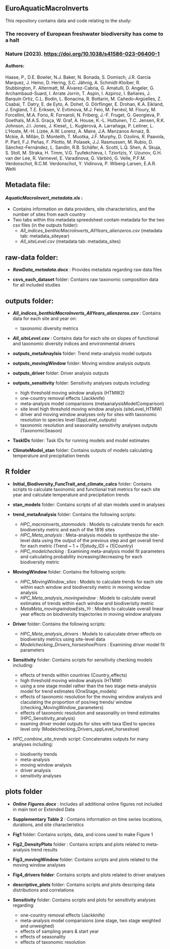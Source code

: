 ## EuroAquaticMacroInverts
This repository contains data and code relating to the study:

### **The recovery of European freshwater biodiversity has come to a halt** 
### Nature (2023). https://doi.org/10.1038/s41586-023-06400-1

#### Authors:
Haase, P., D.E. Bowler, N.J. Baker, N. Bonada, S. Domisch, J.R. Garcia Marquez, J. Heino, D. Hering, S.C. Jähnig, A. Schmidt-Kloiber, R. Stubbington, F. Altermatt, M. Álvarez-Cabria, G. Amatulli, D. Angeler, G. Archambaud-Suard, I. Arrate Jorrín, T. Aspin, I. Azpiroz, I. Bañares, J. Barquín Ortiz, C.L. Bodin, L. Bonacina, R. Bottarin, M. Cañedo-Argüelles, Z. Csabai, T. Datry, E. de Eyto, A. Dohet, G. Dörflinger, E. Drohan, K.A. Eikland, J. England, T.E. Eriksen, V. Evtimova, M.J. Feio, M. Ferréol, M. Floury, M. Forcellini, M.A. Forio, R. Fornaroli, N. Friberg, J.-F. Fruget, G. Georgieva, P. Goethals, M.A.S. Graça, W. Graf, A. House, K.-L. Huttunen, T.C.  Jensen, R.K. Johnson, J.I. Jones, J. Kiesel,, L. Kuglerová, A. Larrañaga, P. Leitner, L. L'Hoste, M.-H. Lizée, A.W. Lorenz, A. Maire, J.A. Manzanos Arnaiz, B. Mckie, A. Millán, D. Monteith, T. Muotka, J.F. Murphy, D. Ozolins, R. Paavola, P. Paril, F.J. Peñas, F. Pilotto, M. Polasek, J.J. Rasmussen, M. Rubio, D. Sánchez-Fernández, L. Sandin, R.B. Schäfer, A. Scotti, L.Q. Shen, A. Skuja, S. Stoll, M. Straka, H. Timm, V.G. Tyufekchieva, I. Tziortzis, Y. Uzunov, G.H. van der Lee, R. Vannevel, E. Varadinova, G. Várbíró, G. Velle, P.F.M. Verdonschot, R.C.M. Verdonschot, Y. Vidinova, P. Wiberg-Larsen, E.A.R. Welti

## Metadata file:

#### ***AquaticMacroInvert_metadata.xls*** :
* Contains information on data providers, site characteristics, and the number of sites from each country
* Two tabs within this metadata spreedsheet contain metadata for the two csv files (in the outputs folder):
	* *All_indices_benthicMacroInverts_AllYears_alienzeros.csv* (metadata tab: metadata_siteyear)
	* *All_siteLevel.csv* (metadata tab: metadata_sites)


## raw-data folder:

* ***RawData_metadata.docx*** : 
Provides metadata regarding raw data files

* **csvs_each_dataset** folder:
Contains raw taxonomic composition data for all included studies


## outputs folder:

* ***All_indices_benthicMacroInverts_AllYears_alienzeros.csv*** : 
Contains data for each site and year on: 
	* taxonomic diversity metrics

* ***All_siteLevel.csv*** :
Contains data for each site on slopes of functional and taxonomic diversity indices and environmental drivers

* **outputs_metaAnaylsis** folder:
Trend meta-analysis model outputs

* **outputs_movingWindow** folder:
Moving window analysis outputs

* **outputs_driver** folder:
Driver analysis outputs 

* **outputs_sensitivity** folder: 
Sensitivity analyses outputs including: 
	* high threshold moving window analysis (HTMW2)
	* one-country removal effects (Jackknife)
	* meta-analysis model comparisions (metaanalysisModelComparison)
	* site level high threshold moving window analysis (siteLevel_HTMW)
	* driver and moving window analyses only for sites with taxonomic resolution to species level (SppLevel_outputs)
	* taxonomic resolution and seasonality sensitivity analyses outputs (TaxonomicSeason)

* **TaskIDs** folder:
Task IDs for running models and model estimates

* **ClimateModel_stan** folder:
Contains outputs of models calculating temperature and precipitation trends


## R folder

* **Initial_Biodiversity_FuncTrait_and_climate_calcs** folder:
Contains scripts to calculate taxonomic and functional trait metrics for each site year and calculate temperature and precipitation trends

* **stan_models** folder:
Contains scripts of all stan models used in analyses

* **trend_metaAnalysis** folder:
Contains the following scripts:
	* *HPC_macroinverts_stanmodels* : Models to calculate trends for each biodiversity metric and each of the 1816 sites
	* *HPC_Meta_analysis* : Meta-analysis models to synthesize the site-level data using the output of the previous step and get overall trend for each metric (Trend ~ 1 + (1|study_ID) + (1|Country)
	* *HPC_modelchecking* : Examining meta-analysis model fit parameters and calculating probability increasing/decreasing for each biodiversity metric

* **MovingWindow** folder: 
Contains the following scripts:
	* *HPC_MovingWindow_sites* : Models to calculate trends for each site within each window and biodiversity metric in moving window analysis
	* *HPC_Meta_analysis_movingwindow* : Models to calculate overall estimates of trends within each window and biodiverisity metric
	* *MetaMeta_movingwindowEsts_Yr* : Models to calculate overall linear year effects on biodiversity trajectories in moving window analyses

* **Driver** folder:
Contains the following scripts:
	* *HPC_Meta_analysis_drivers* : Models to caluculate driver effects on biodiversity metrics using site-level data
	* *Modelchecking_Drivers_horseshoePriors* : Examining driver model fit parameters

* **Sensitivity** folder:
Contains scripts for sensitivity checking models including: 
	* effects of trends within countries (Country_effects)
	* high threshold moving window analysis (HTMW)
	* using a one stage model rather than the two stage meta-analysis model for trend estimates (OneStage_models)
	* effects of taxonomic resolution for the moving window analysis and claculating the proportion of pos/neg trends/ window (checking_MovingWindow_parameters)
	* effects of taxonomic resolution and seasonality on trend estimates (HPC_Sensitivity_analysis)
	* examing driver model outputs for sites with taxa IDed to species level only (Modelchecking_Drivers_sppLevel_horseshoe)

* *HPC_combine_site_trends* script:
Concatenates outputs for many analyses including:  
	* biodiverity trends
	* meta-analysis
	* moving window analysis
	* driver analysis
	* sensitivity analyses


## plots folder

* ***Online Figures.docx*** : 
Includes all additional online figures not included in main text or Extended Data

* **Supplementary Table 2** : 
Contains information on time series locations, durations, and site characteristics

* **Fig1** folder: 
Contains scripts, data, and icons used to make Figure 1

* **Fig2_DensityPlots** folder : 
Contains scripts and plots related to meta-analysis trend results

* **Fig3_movingWindow** folder: 
Contains scripts and plots related to the moving window analyses

* **Fig4_drivers folder**: 
Contains scripts and plots related to driver analyses

* **descriptive_plots** folder: 
Contains scripts and plots descriping data distributions and correlations

* **Sensitivity** folder: 
Contains scripts and plots for sensitivity analyses regarding: 
	* one-country removal effects (Jackknife)
	* meta-analysis model comparisions (one stage, two stage weighted and unweighed) 
	* effects of sampling years & start year
	* effects of seasonality
	* effects of taxonomic resolution





